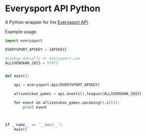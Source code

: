 Everysport API Python 
=====================

A Python wrapper for the [Everysport API](https://github.com/menmo/everysport-api-documentation). 


Example usage:


```python
import everysport

EVERYSPORT_APIKEY = {APIKEY}

#Lookup manually at everysport.com
ALLSVENSKAN_2013 = 57973


def main():

	api = everysport.Api(EVERYSPORT_APIKEY)

	allsvenskan_games = api.events().leagues(ALLSVENSKAN_2013)

	for event in allsvenskan_games.upcoming().all():
		print event



if __name__ == '__main__':
	main()
	
```



